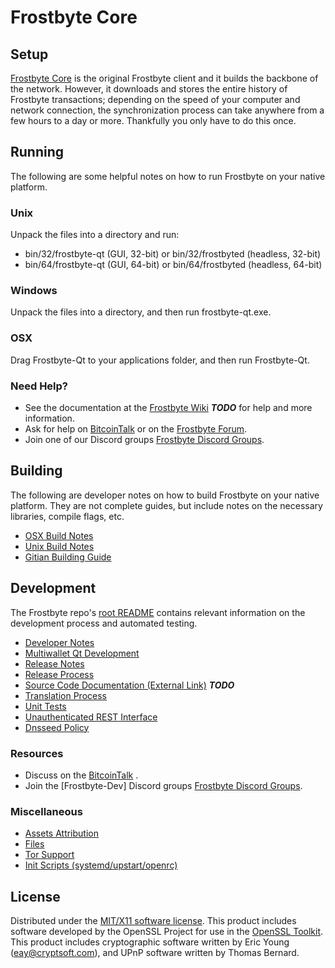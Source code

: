 Frostbyte Core
=====================

Setup
---------------------
[Frostbyte Core](http://Frostbytecoin.com) is the original Frostbyte client and it builds the backbone of the network. However, it downloads and stores the entire history of Frostbyte transactions; depending on the speed of your computer and network connection, the synchronization process can take anywhere from a few hours to a day or more. Thankfully you only have to do this once.

Running
---------------------
The following are some helpful notes on how to run Frostbyte on your native platform.

### Unix

Unpack the files into a directory and run:

- bin/32/frostbyte-qt (GUI, 32-bit) or bin/32/frostbyted (headless, 32-bit)
- bin/64/frostbyte-qt (GUI, 64-bit) or bin/64/frostbyted (headless, 64-bit)

### Windows

Unpack the files into a directory, and then run frostbyte-qt.exe.

### OSX

Drag Frostbyte-Qt to your applications folder, and then run Frostbyte-Qt.

### Need Help?

* See the documentation at the [Frostbyte Wiki](https://en.bitcoin.it/wiki/Main_Page) ***TODO***
for help and more information.
* Ask for help on [BitcoinTalk](https://bitcointalk.org/index.php) or on the [Frostbyte Forum](http://Frostbytecoin.com/).
* Join one of our Discord groups [Frostbyte Discord Groups](https://discord.gg/YcnvMqt).

Building
---------------------
The following are developer notes on how to build Frostbyte on your native platform. They are not complete guides, but include notes on the necessary libraries, compile flags, etc.

- [OSX Build Notes](build-osx.md)
- [Unix Build Notes](build-unix.md)
- [Gitian Building Guide](gitian-building.md)

Development
---------------------
The Frostbyte repo's [root README](https://github.com/eastcoastcrypto/Frostbyte/blob/master/README.md) contains relevant information on the development process and automated testing.

- [Developer Notes](developer-notes.md)
- [Multiwallet Qt Development](multiwallet-qt.md)
- [Release Notes](release-notes.md)
- [Release Process](release-process.md)
- [Source Code Documentation (External Link)](https://dev.visucore.com/bitcoin/doxygen/) ***TODO***
- [Translation Process](translation_process.md)
- [Unit Tests](unit-tests.md)
- [Unauthenticated REST Interface](REST-interface.md)
- [Dnsseed Policy](dnsseed-policy.md)

### Resources

* Discuss on the [BitcoinTalk](https://bitcointalk.org/index.php?topic=1262920.0) .
* Join the [Frostbyte-Dev] Discord groups [Frostbyte Discord Groups](https://discord.gg/YcnvMqt).

### Miscellaneous
- [Assets Attribution](assets-attribution.md)
- [Files](files.md)
- [Tor Support](tor.md)
- [Init Scripts (systemd/upstart/openrc)](init.md)

License
---------------------
Distributed under the [MIT/X11 software license](http://www.opensource.org/licenses/mit-license.php).
This product includes software developed by the OpenSSL Project for use in the [OpenSSL Toolkit](https://www.openssl.org/). This product includes
cryptographic software written by Eric Young ([eay@cryptsoft.com](mailto:eay@cryptsoft.com)), and UPnP software written by Thomas Bernard.
